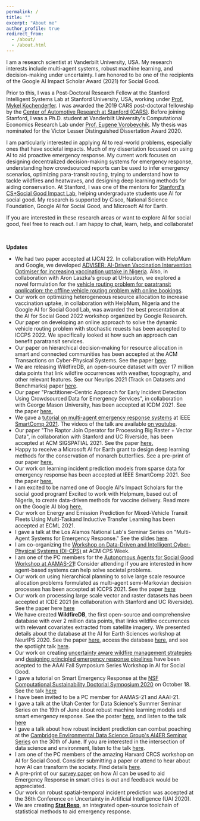 ```yaml
---
permalink: /
title: ""
excerpt: "About me"
author_profile: true
redirect_from: 
  - /about/
  - /about.html
---
```


I am a research scientist at Vanderbilt University, USA. My research interests include multi-agent systems, robust machine learning, and decision-making under uncertainty. I am honored to be one of the recipients of the Google AI Impact Scholar Award (2021) for Social Good.

Prior to this, I was a Post-Doctoral Research Fellow at the Stanford Intelligent Systems Lab at Stanford University, USA, working under [Prof. Mykel Kochenderfer](https://engineering.stanford.edu/people/mykel-kochenderfer). I was awarded the 2019 CARS post-doctoral fellowship by the [Center of Automotive Research at Stanford (CARS)](https://cars.stanford.edu/). Before joining Stanford, I was a Ph.D. student at Vanderbilt University's Computational Economics Research Lab under [Prof. Eugene Vorobeychik](https://vorobeychik.com/). My thesis was nominated for the Victor Lesser Distinguished Dissertation Award 2020.  

I am particularly interested in applying AI to real-world problems, especially ones that have societal impacts. Much of my dissertation focussed on using AI to aid proactive emergency response. My current work focuses on designing decentralized decision-making systems for emergency response, understanding how crowdsourced reports can be used to infer emergency scenarios, optimizing para-transit routing, trying to understand how to tackle wildfires and heatwaves, and designing deep learning methods for aiding conservation. At Stanford, I was one of the mentors for [Stanford's CS+Social Good Impact Lab](https://cs4good.com/), helping undergraduate students use AI for social good. My research is supported by Cisco, National Science Foundation, Google AI for Social Good, and Microsoft AI for Earth.

If you are interested in these research areas or want to explore AI for social good, feel free to reach out. I am happy to chat, learn, help, and collaborate!

<br>

<b>Updates</b>

<ul>
      <li>We had two paper accepted at IJCAI 22. In collaboration with HelpMum and Google, we developed <a href="https://arxiv.org/abs/2204.13663">ADVISER: AI-Driven Vaccination Intervention Optimiser for increasing vaccination uptake in Nigeria</a>. Also, in collaboration with Aron Laszka's group at UHouston, we explored a novel formulation for the <a href="https://arxiv.org/abs/2204.11992">vehicle routing problem for paratransit application: the offline vehicle routing problem with online bookings</a>.</li>
    <li>Our work on optimizing heterogeneous resource allocation to increase vaccination uptake, in collaboration with HelpMum, Nigeria and the Google AI for Social Good Lab, was awarded the best presentation at the AI for Social Good 2022 workshop organized by Google Research.</li>
    <li>Our paper on developing an online approach to solve the dynamic vehicle routing problem with stochastic reuests has been accepted to ICCPS 2022. We specifically looked at how such an approach can benefit paratransit services.</li>
    <li>Our paper on hierarchical decision-making for resource allocation in smart and connected communities has been accepted at the ACM Transactions on Cyber-Physical Systems. See the paper <a href="https://arxiv.org/pdf/2107.01292.pdf">here</a>.</li>
    <li>We are releasing WildfireDB, an open-source dataset with over 17 million data points that link wildfire occurrences with weather, topography, and other relevant features. See our Neurips 2021 (Track on Datasets and Benchmarks) paper <a href="https://ayanmukhopadhyay.github.io/files/neurips2021.pdf">here</a>.</li>
  <li>Our paper "Practitioner-Centric Approach for Early Incident Detection Using Crowdsourced Data for Emergency Services", in collaboration with George Mason University, has been accepted at ICDM 2021. See the paper <a href="https://ayanmukhopadhyay.github.io/files/icdm21.pdf">here.</a></li>
  <li> We gave a <a href="https://ayanmukhopadhyay.github.io/files/tutorial_smartcomp21.pdf">tutorial on multi-agent emergency response systems</a> at IEEE <a href="https://www.smart-comp.info/tutorials.html">SmartComp 2021</a>. The videos of the talk are available <a href="https://youtube.com/playlist?list=PLZ5EcK0kbWDzuxsqNRUGmcGYP4_7GnGAI">on youtube</a>.</li>
    <li>Our paper "The Raptor Join Operator for Processing Big Raster + Vector Data", in collaboration with Stanford and UC Riverside, has been accepted at ACM SIGSPATIAL 2021. See the paper <a href="https://ayanmukhopadhyay.github.io/files/sigspatial21.pdf">here.</a></li>
    <li> Happy to receive a Microsoft AI for Earth grant to design deep learning methods for the conservation of monarch butterflies. See a pre-print of our paper <a href="https://www.biorxiv.org/content/10.1101/2021.07.23.453502v1">here.</a></li>
    <li> Our work on learning incident prediction models from sparse data for emergency response has been accepted at IEEE SmartComp 2021. See the paper <a href="https://arxiv.org/abs/2106.08307">here.</a></li>
    <li> I am excited to be named one of Google AI's Impact Scholars for the social good program! Excited to work with Helpmum, based out of Nigeria, to create data-driven methods for vaccine delivery. Read more on the Google AI blog <a href="https://blog.google/technology/ai/30-new-ai-for-social-good-projects/">here.</a></li>
    <li>Our work on Energy and Emission Prediction for Mixed-Vehicle Transit Fleets Using Multi-Taskand Inductive Transfer Learning has been accepted at ECML 2021.</li>
    <li>I gave a talk at the Los Alamos National Lab's Seminar Series on "Multi-Agent Systems for Emergency Response." See the slides <a href="https://ayanmukhopadhyay.github.io/files/talks/MultiAgentEmergency.pdf">here</a>.</li>
    <li>I am co-organizing the <a href="https://cpsiotdata.github.io/">Workshop on Data-Driven and Intelligent Cyber-Physical Systems (DI-CPS)</a> at ACM CPS Week.</li>
    <li>I am one of the PC members for the <a href="https://amulyayadav.github.io/aasg2021/">Autonomous Agents for Social Good Workshop at AAMAS-21</a>! Consider attending if you are interested in how agent-based systems can help solve societal problems.</li>
    <li>Our work on using hierarchical planning to solve large scale resource allocation problems formulated as multi-agent semi-Markovian decision processes has been accepted at ICCPS 2021. See the paper <a href="https://ayanmukhopadhyay.github.io/files/iccps21.pdf">here</a></li>
    <li>Our work on processing large scale vector and raster datasets has been accepted at ICDE 2021 (in collaboration with Stanford and UC Riverside). See the paper here <a href="https://ayanmukhopadhyay.github.io/files/icde_full_version21.pdf">here</a></li>
    <li> We have created <b>WildfireDB</b>, the first open-source and comprehensive database with over 2 million data points, that links wildfire occurrences with relevant covariates extracted from satellite imagery. We presented details about the database at the AI for Earth Sciences workshop at NeurIPS 2020. See the paper <a href="https://ayanmukhopadhyay.github.io/files/neurips20.pdf">here</a>, access the database <a href="https://wildfire-modeling.github.io/">here</a>, and see the spotlight talk <a href="https://slideslive.com/38941714/wildfiredb-a-spatiotemporal-dataset-combining-wildfire-occurrence-with-relevant-covariates">here</a>.</li>
    <li> Our work on creating <a href="https://ayanmukhopadhyay.github.io/files/aaai_wildfire.pdf">uncertainty aware wildfire management strategies</a> and <a href="https://ayanmukhopadhyay.github.io/files/aaai_erm.pdf">designing principled emergency response pipelines</a> have been acepted to the AAAI Fall Symposium Series Workshop in AI for Social Good.</li>
    <li> I gave a tutorial on Smart Emergency Response at the <a href="http://www.compsust.net/compsust-2020/">NSF Computational Sustainability Doctorial Symposium 2020</a> on October 18. See the talk <a href="https://youtu.be/5OZszP4FTlw?t=354">here</a></li> 
    <li> I have been invited to be a PC member for AAMAS-21 and AAAI-21.</li> 
    <li> I gave a talk at the Utah Center for Data Science's Summer Seminar Series on the 19th of June about robust machine learning models and smart emergency response. See the poster <a href="http://datascience.utah.edu/assets/img/club_photos/SSS-2020-05.pdf">here</a>, and listen to the talk <a href="https://www.youtube.com/watch?v=LtIaj7szN5I&t=1143s">here</a></li>
    <li> I gave a talk about how robust incident prediction can combat poaching at the <a href="https://talks.cam.ac.uk/talk/index/148537">Cambridge Environmental Data Science Group's AI4ER Seminar Series</a> on the 30th of June. If you are interested in the intersection of data science and environment, listen to the talk <a href="https://www.dropbox.com/s/l55yg3ozk3po1l9/AyanMukhopadhyay300620.mp4?dl=0">here</a>.</li> 
    <li> I am one of the PC members of the amazing Harvard CRCS workshop on AI for Social Good. Consider submitting a paper or attend to hear about how AI can transform the society. Find details <a href="https://aiforgood2020.github.io/">here</a>.</li>
    <li> A pre-print of our <a href="https://arxiv.org/abs/2006.04200">survey paper</a> on how AI can be used to aid Emergency Response in smart cities is out and feedback would be appreciated.</li>
    <li> Our work on robust spatial-temporal incident prediction was accepted at the 36th Conference on Uncertainty in Artificial Intelligence (UAI 2020). </li>
    <li> We are creating <a href="https://statresp.ai/"><b>Stat Resp</b></a>, an integrated open-source toolchain of statistical methods to aid emergency response.</li>
